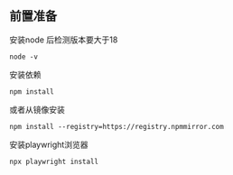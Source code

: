 ## 前置准备

安装node 后检测版本要大于18
```shell
node -v
```
 安装依赖 
```shell
npm install 
```
或者从镜像安装
```shell
npm install --registry=https://registry.npmmirror.com
```

安装playwright浏览器
```shell
npx playwright install
```